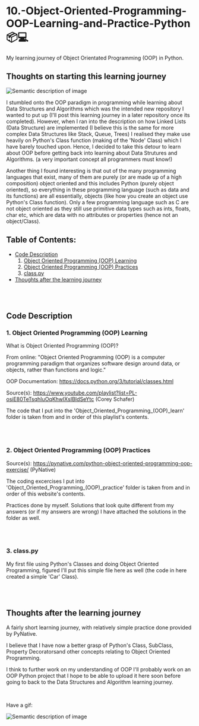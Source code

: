 # 10.-Object-Oriented-Programming-OOP-Learning-and-Practice-Python :package::computer:
My learning journey of Object Orientated Programming (OOP) in Python.

## Thoughts on starting this learning journey

![Semantic description of image](https://media.istockphoto.com/id/1257522431/vector/businessman-reach-out-for-the-stars-by-using-books-as-the-platform-describe-reach-successful.jpg?s=612x612&w=0&k=20&c=oaYDGOJ06ebcwxaF7FQkfT_ry8inGlJbmVZnGvZo5U4=)

I stumbled onto the OOP paradigm in programming while learning about Data Structures and Algorithms which was the intended new repository I wanted to put up (I'll post this learning journey in a later repository once its completed). However, when I ran into the description on how Linked Lists (Data Structure) are implemented (I believe this is the same for more complex Data Structures like Stack, Queue, Trees) I realised they make use heavily on Python's Class function (making of the 'Node' Class) which I have barely touched upon. Hence, I decided to take this detour to learn about OOP before getting back into learning about Data Strutures and Algorithms. (a very important concept all programmers must know!)

Another thing I found interesting is that out of the many programming languages that exist, many of them are purely (or are made up of a high composition) object oriented and this includes Python (purely object oriented), so everything in these programming language (such as data and its functions) are all essentially, objects (like how you create an object use Python's Class function). Only a few programming language such as C are not object oriented as they still use primitive data types such as ints, floats, char etc, which are data with no attributes or properties (hence not an object/Class).

## Table of Contents:
+ [Code Description](#codedescription)
  1. [Object Oriented Programming (OOP) Learning](#ooplearning)
  2. [Object Oriented Programming (OOP) Practices](#ooppractices)
  3. [class.py](#class.py)
+ [Thoughts after the learning journey](#thoughts)

<br>

<br>

## Code Description <a name = "codedescription"></a>

### 1. Object Oriented Programming (OOP) Learning <a name = "ooplearning"></a>

What is Object Oriented Programming (OOP)?

From online: "Object Oriented Programming (OOP) is a computer programming paradigm that organizes software design around data, or objects, rather than functions and logic."

OOP Documentation: https://docs.python.org/3/tutorial/classes.html

Source(s): https://www.youtube.com/playlist?list=PL-osiE80TeTsqhIuOqKhwlXsIBIdSeYtc (Corey Schafer) 

The code that I put into the 'Object_Oriented_Programming_(OOP)_learn' folder is taken from and in order of this playlist's contents.

<br>

<br>

### 2. Object Oriented Programming (OOP) Practices <a name = "ooppractices"></a>

Source(s): https://pynative.com/python-object-oriented-programming-oop-exercise/ (PyNative)

The coding excercises I put into 'Object_Oriented_Programming_(OOP)_practice' folder is taken from and in order of this website's contents.

Practices done by myself. Solutions that look quite different from my answers (or if my answers are wrong) I have attached the solutions in the folder as well.

<br>

<br>

### 3. class.py <a name = "class.py"></a>

My first file using Python's Classes and doing Object Oriented Programming, figured I'll put this simple file here as well (the code in here created a simple 'Car' Class).

<br>

<br>

## Thoughts after the learning journey <a name = "thoughts"></a>
A fairly short learning journey, with relatively simple practice done provided by PyNative. 

I believe that I have now a better grasp of Python's Class, SubClass, Property Decoratorsand other concepts relating to Object Oriented Programming.

I think to further work on my understanding of OOP I'll probably work on an OOP Python project that I hope to be able to upload it here soon before going to back to the Data Structures and Algorithm learning journey.

<br>

Have a gif:

![Semantic description of image](https://media.tenor.com/wL59aqQiwzAAAAAM/cat-kitty.gif)
